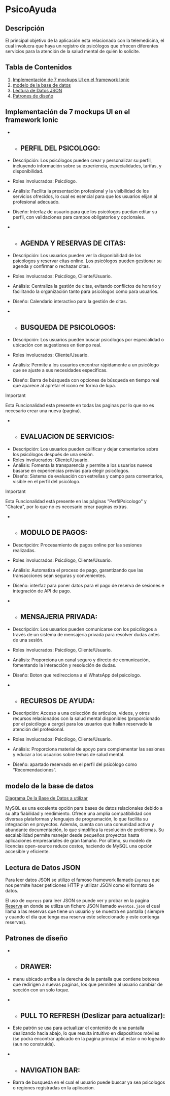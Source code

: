 # PsicoAyuda
## Descripción

El principal objetivo de la aplicación esta relacionado con la telemedicina, el cual involucra que haya un 
registro de psicólogos que ofrecen diferentes servicios para la atención de la salud mental de quién lo solicite.

## Tabla de Contenidos

1. [Implementación de 7 mockups UI en el framework Ionic](#Implementación-de-7-mockups-UI-en-el-framework-Ionic)
2. [modelo de la base de datos](#modelo-de-la-base-de-datos)
3. [Lectura de Datos JSON](#Lectura-de-Datos-JSON)
4. [Patrones de diseño](#Patrones-de-diseño)


## Implementación de 7 mockups UI en el framework Ionic


- - ## PERFIL DEL PSICOLOGO:
- Descripción: Los psicólogos pueden crear y personalizar su perfil, incluyendo información sobre su experiencia, especialidades, tarifas, y disponibilidad.
- Roles involucrados: Psicólogo.
- Análisis: Facilita la presentación profesional y la visibilidad de los servicios ofrecidos, lo cual es esencial para que los usuarios elijan al profesional adecuado.
- Diseño: Interfaz de usuario para que los psicólogos puedan editar su perfil, con validaciones para campos obligatorios y opcionales.


- - ## AGENDA Y RESERVAS DE CITAS:
- Descripción: Los usuarios pueden ver la disponibilidad de los psicólogos y reservar citas online. Los psicólogos pueden gestionar su agenda y confirmar o rechazar citas.
- Roles involucrados: Psicólogo, Cliente/Usuario.
- Análisis: Centraliza la gestión de citas, evitando conflictos de horario y facilitando la organización tanto para psicólogos como para usuarios.
- Diseño: Calendario interactivo para la gestión de citas.


- - ## BUSQUEDA DE PSICOLOGOS:
- Descripción: Los usuarios pueden buscar psicólogos por especialidad o ubicación con sugestiones en tiempo real.
- Roles involucrados: Cliente/Usuario.
- Análisis: Permite a los usuarios encontrar rápidamente a un psicólogo que se ajuste a sus necesidades específicas.
- Diseño: Barra de búsqueda con opciones de búsqueda en tiempo real que aparece al apretar el icono en forma de lupa.
> [!IMPORTANT]  
> Esta Funcionalidad esta presente en todas las paginas por lo que no es necesario crear una nueva (pagina).


- - ## EVALUACION DE SERVICIOS:
- Descripción: Los usuarios pueden calificar y dejar comentarios sobre los psicólogos después de una sesión.
- Roles involucrados: Cliente/Usuario.
- Análisis: Fomenta la transparencia y permite a los usuarios nuevos basarse en experiencias previas para elegir psicólogos.
- Diseño: Sistema de evaluación con estrellas y campo para comentarios, visible en el perfil del psicólogo.
> [!IMPORTANT] 
> Esta Funcionalidad está presente en las páginas "PerfilPsicologo" y "Chatea", por lo que no es necesario crear paginas extras.


- - ## MODULO DE PAGOS:
- Descripción: Procesamiento de pagos online por las sesiones realizadas.
- Roles involucrados: Psicólogo, Cliente/Usuario.
- Análisis: Automatiza el proceso de pago, garantizando que las transacciones sean seguras y convenientes.
- Diseño: interfaz para poner datos para el pago de reserva de sesiones e integración de API de pago.


- - ## MENSAJERIA PRIVADA:
- Descripción: Los usuarios pueden comunicarse con los psicólogos a través de un sistema de mensajería privada para resolver dudas antes de una sesión.
- Roles involucrados: Psicólogo, Cliente/Usuario.
- Análisis: Proporciona un canal seguro y directo de comunicación, fomentando la interacción y resolución de dudas.
- Diseño: Boton que redirecciona a el WhatsApp del psicologo.


- - ## RECURSOS DE AYUDA:
- Descripción:  Acceso a una colección de artículos, videos, y otros recursos relacionados con la salud mental disponibles (proporcionado por el psicólogo a cargo) para los usuarios que hallan reservado la atención del profesional.
- Roles involucrados: Psicólogo, Cliente/Usuario.
- Análisis: Proporciona material de apoyo para complementar las sesiones y educar a los usuarios sobre temas de salud mental.
- Diseño: apartado reservado en el perfil del psicólogo como “Recomendaciones”.



## modelo de la base de datos

[Diagrama De la Base de Datos a utilizar](https://imgur.com/a/ozTlDRS)

MySQL es una excelente opción para bases de datos relacionales debido a su alta fiabilidad y rendimiento. Ofrece una amplia compatibilidad con diversas plataformas y lenguajes de programación, lo que facilita su integración en proyectos. Además, cuenta con una comunidad activa y abundante documentación, lo que simplifica la resolución de problemas. Su escalabilidad permite manejar desde pequeños proyectos hasta aplicaciones empresariales de gran tamaño. Por último, su modelo de licencias open-source reduce costos, haciendo de MySQL una opción accesible y eficiente.

## Lectura de Datos JSON

Para leer datos JSON se utilizo el famoso framework llamado `Express` que nos permite hacer peticiones HTTP y utilizar JSON como el formato de datos.

El uso de `express` para leer JSON se puede ver y probar en la pagina [Reserva](https://imgur.com/a/r8L6Mfd) en donde se utiliza un fichero JSON llamado `eventos.json` el cual llama a las reservas que tiene un usuario y se muestra en pantalla ( siempre y cuando el dia que tenga esa reserva este seleccionado y este contenga reservas).

## Patrones de diseño

- - ## DRAWER: 
- menu ubicado arriba a  la derecha de la pantalla que contiene botones  que redirigen a nuevas paginas, los que permiten al usuario cambiar de sección con un solo toque.

- - ## PULL TO REFRESH (Deslizar para actualizar):
- Este patrón se usa para actualizar el contenido de una pantalla deslizando hacia abajo, lo que resulta intuitivo en dispositivos móviles (se podra encontrar aplicado en  la pagina principal al estar o no logeado (aun no  construida).

- - ## NAVIGATION BAR:
- Barra de busqueda en el cual el  usuario  puede buscar ya sea psicologos o regiones  registradas  en la aplicacion.
